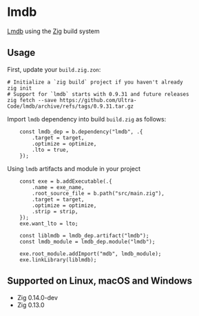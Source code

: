 # lmdb
[Lmdb](https://github.com/LMDB/lmdb/tree/mdb.master/libraries/liblmdb) using the [Zig](https://ziglang.org/) build system

## Usage

First, update your `build.zig.zon`:

```elvish
# Initialize a `zig build` project if you haven't already
zig init
# Support for `lmdb` starts with 0.9.31 and future releases
zig fetch --save https://github.com/Ultra-Code/lmdb/archive/refs/tags/0.9.31.tar.gz
```

Import `lmdb` dependency into build `build.zig` as follows:

```zig
    const lmdb_dep = b.dependency("lmdb", .{
        .target = target,
        .optimize = optimize,
        .lto = true,
    });
```

Using `lmdb` artifacts and module in your project
```zig
    const exe = b.addExecutable(.{
        .name = exe_name,
        .root_source_file = b.path("src/main.zig"),
        .target = target,
        .optimize = optimize,
        .strip = strip,
    });
    exe.want_lto = lto;

    const liblmdb = lmdb_dep.artifact("lmdb");
    const lmdb_module = lmdb_dep.module("lmdb");

    exe.root_module.addImport("mdb", lmdb_module);
    exe.linkLibrary(liblmdb);
```

## Supported on Linux, macOS and Windows
- Zig 0.14.0-dev
- Zig 0.13.0
